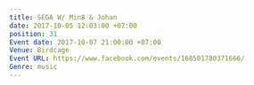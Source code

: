 ```yaml
---
title: SEGA W/ Min8 & Johan
date: 2017-10-05 12:03:00 +07:00
position: 31
Event date: 2017-10-07 21:00:00 +07:00
Venue: Birdcage
Event URL: https://www.facebook.com/events/168501780371666/
Genre: music
---
```


